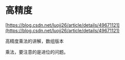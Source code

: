 # 高精度

[https://blog.csdn.net/luojj26/article/details/49671121](https://blog.csdn.net/luojj26/article/details/49671121)

高精度乘法的讲解，数组版本

乘法，要注意的是进位的问题。